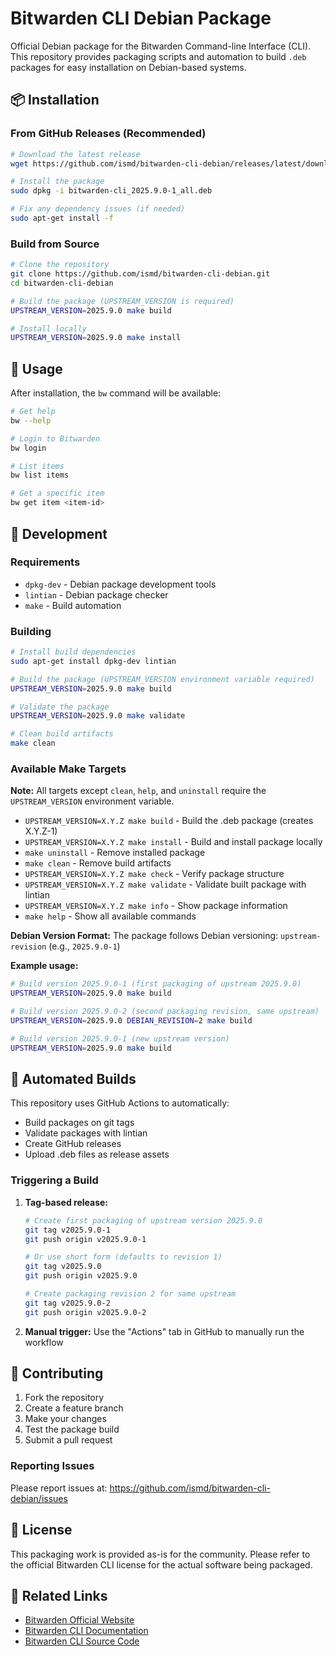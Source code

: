 # Bitwarden CLI Debian Package

Official Debian package for the Bitwarden Command-line Interface (CLI). This repository provides packaging scripts and automation to build `.deb` packages for easy installation on Debian-based systems.

## 📦 Installation

### From GitHub Releases (Recommended)

```bash
# Download the latest release
wget https://github.com/ismd/bitwarden-cli-debian/releases/latest/download/bitwarden-cli_2025.9.0-1_all.deb

# Install the package
sudo dpkg -i bitwarden-cli_2025.9.0-1_all.deb

# Fix any dependency issues (if needed)
sudo apt-get install -f
```

### Build from Source

```bash
# Clone the repository
git clone https://github.com/ismd/bitwarden-cli-debian.git
cd bitwarden-cli-debian

# Build the package (UPSTREAM_VERSION is required)
UPSTREAM_VERSION=2025.9.0 make build

# Install locally
UPSTREAM_VERSION=2025.9.0 make install
```

## 🚀 Usage

After installation, the `bw` command will be available:

```bash
# Get help
bw --help

# Login to Bitwarden
bw login

# List items
bw list items

# Get a specific item
bw get item <item-id>
```

## 🔧 Development

### Requirements

- `dpkg-dev` - Debian package development tools
- `lintian` - Debian package checker
- `make` - Build automation

### Building

```bash
# Install build dependencies
sudo apt-get install dpkg-dev lintian

# Build the package (UPSTREAM_VERSION environment variable required)
UPSTREAM_VERSION=2025.9.0 make build

# Validate the package
UPSTREAM_VERSION=2025.9.0 make validate

# Clean build artifacts
make clean
```

### Available Make Targets

**Note:** All targets except `clean`, `help`, and `uninstall` require the `UPSTREAM_VERSION` environment variable.

- `UPSTREAM_VERSION=X.Y.Z make build` - Build the .deb package (creates X.Y.Z-1)
- `UPSTREAM_VERSION=X.Y.Z make install` - Build and install package locally
- `make uninstall` - Remove installed package
- `make clean` - Remove build artifacts
- `UPSTREAM_VERSION=X.Y.Z make check` - Verify package structure
- `UPSTREAM_VERSION=X.Y.Z make validate` - Validate built package with lintian
- `UPSTREAM_VERSION=X.Y.Z make info` - Show package information
- `make help` - Show all available commands

**Debian Version Format:**
The package follows Debian versioning: `upstream-revision` (e.g., `2025.9.0-1`)

**Example usage:**
```bash
# Build version 2025.9.0-1 (first packaging of upstream 2025.9.0)
UPSTREAM_VERSION=2025.9.0 make build

# Build version 2025.9.0-2 (second packaging revision, same upstream)
UPSTREAM_VERSION=2025.9.0 DEBIAN_REVISION=2 make build

# Build version 2025.9.0-1 (new upstream version)
UPSTREAM_VERSION=2025.9.0 make build
```

## 🔄 Automated Builds

This repository uses GitHub Actions to automatically:

- Build packages on git tags
- Validate packages with lintian
- Create GitHub releases
- Upload .deb files as release assets

### Triggering a Build

1. **Tag-based release:**
   ```bash
   # Create first packaging of upstream version 2025.9.0
   git tag v2025.9.0-1
   git push origin v2025.9.0-1
   
   # Or use short form (defaults to revision 1)
   git tag v2025.9.0
   git push origin v2025.9.0
   
   # Create packaging revision 2 for same upstream
   git tag v2025.9.0-2  
   git push origin v2025.9.0-2
   ```

2. **Manual trigger:** Use the "Actions" tab in GitHub to manually run the workflow

## 🤝 Contributing

1. Fork the repository
2. Create a feature branch
3. Make your changes
4. Test the package build
5. Submit a pull request

### Reporting Issues

Please report issues at: https://github.com/ismd/bitwarden-cli-debian/issues

## 📄 License

This packaging work is provided as-is for the community. Please refer to the official Bitwarden CLI license for the actual software being packaged.

## 🔗 Related Links

- [Bitwarden Official Website](https://bitwarden.com/)
- [Bitwarden CLI Documentation](https://bitwarden.com/help/cli/)
- [Bitwarden CLI Source Code](https://github.com/bitwarden/clients/tree/main/apps/cli)

